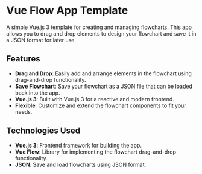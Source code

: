 # Vue Flow App Template

A simple Vue.js 3 template for creating and managing flowcharts. This app allows you to drag and drop elements to design your flowchart and save it in a JSON format for later use.

## Features

- **Drag and Drop**: Easily add and arrange elements in the flowchart using drag-and-drop functionality.
- **Save Flowchart**: Save your flowchart as a JSON file that can be loaded back into the app.
- **Vue.js 3**: Built with Vue.js 3 for a reactive and modern frontend.
- **Flexible**: Customize and extend the flowchart components to fit your needs.

## Technologies Used

- **Vue.js 3**: Frontend framework for building the app.
- **Vue Flow**: Library for implementing the flowchart drag-and-drop functionality.
- **JSON**: Save and load flowcharts using JSON format.
